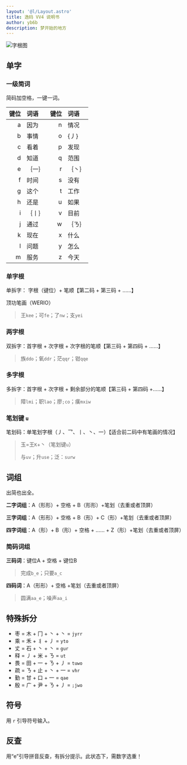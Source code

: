 ```yaml
---
layout: '@l/Layout.astro'
title: 逸码 VV4 说明书
author: yb6b
description: 梦开始的地方
---
```


![字根图](/yima/VV4/kbd.webp)

## 单字
### 一级简词
简码加空格，一键一词。

键位 | 词语 |键位 | 词语
---:|:--- |---:|:---
a | 因为 | n |情况
b | 事情 | o | {丿}
c | 看着 | p | 发现
d | 知道 | q | 范围
e | ｛一｝ | r | ｛丶｝
f | 时间 | s | 没有
g | 这个 | t | 工作
h | 还是 | u | 如果
i | ｛丨｝ | v | 目前
j | 通过 | w | ｛ㄋ｝
k | 现在 | x | 什么
l | 问题 | y | 怎么
m | 服务| z | 今天

### 单字根
单拆字： 字根（键位）+ 笔顺【第二码 + 第三码 + ……】

顶功笔画（WERIO）

> 王`kee`；可`fe`；了`nw`；支`yei`

### 两字根
双拆字：首字根 + 次字根 + 次字根的笔顺【第三码 + 第四码 + ……】

> 族`ddo`；氧`ddr`；茫`qqr`；钳`qqe`

### 多字根
多拆字：首字根 + 次字根 + 剩余部分的笔顺【第三码 + 第四码 +……】

> 障`lmi`；职`lao`；廖`;co`；癀`mxiw`

### 笔划键 `u`
笔划码：单笔划字根（丿、乛、丨、丶、一）【适合前二码中有笔画的情况】

> 玉=王`K`+丶（笔划键`u`）
> 
> 与`uv`；升`use`；泛：`surw`

## 词组
出简也出全。

**二字词组**：A（形形）+ 空格 + B（形形）+笔划（去重或者顶屏）

**三字词组**：A（形形）+ 空格 + B（形）+ C（形）+笔划（去重或者顶屏）

**四字词组**：A（形）+ B（形）+ 空格 + …… + Z（形）+笔划（去重或者顶屏）

### 简码词组
**三码词**：键位A + 空格 + 键位B
> 完成`b_e`；只要`a_c`

**四码词**：A（形形）+ 空格 +笔划（去重或者顶屏）
> 圆满`aa_e`；噪声`aa_i`

## 特殊拆分

- 枣 = 木 + 冂 + 丶 + 丶 = `jyrr`
- 乘 = 禾 + 丬 + 丿 = `yto`
- 丈 = 石 + 丶 + 丶 = `gur`
- 释 = 丿 + 米  + ㄋ = `ut`
- 畏 = 田  + 一  + ㄋ  + 丿 = `tuwo`
- 疏 = ㄋ + 止 + 丶 + 一 = `vhr`
- 勤 = 甘 + 口 + 一 = `qae`
- 殷 = 广 + 尹 + ㄋ + 丿 = `;jwo`
  
## 符号
用 `r` 引导符号输入。

## 反查
用“e”引导拼音反查，有拆分提示。此状态下，需数字选重！

